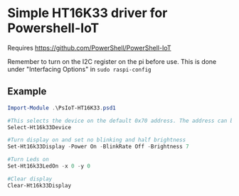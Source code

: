 # Simple HT16K33 driver for Powershell-IoT
Requires https://github.com/PowerShell/PowerShell-IoT

Remember to turn on the I2C register on the pi before use. This is done under "Interfacing Options" in `sudo raspi-config`

## Example

```powershell
Import-Module .\PsIoT-HT16K33.psd1

#This selects the device on the default 0x70 address. The address can be changed by soldering short A0, A1 or A2 points on the back of the headerboard. Other devices can be selected with the -DeviceAdress parameter.
Select-Ht16k33Device

#Turn display on and set no blinking and half brightness
Set-Ht16k33Display -Power On -BlinkRate Off -Brightness 7

#Turn Leds on
Set-Ht16k33LedOn -x 0 -y 0

#Clear display
Clear-Ht16k33Display

```